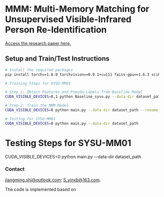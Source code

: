 # MMM: Multi-Memory Matching for Unsupervised Visible-Infrared Person Re-Identification
[Access the research paper here.](https://arxiv.org/abs/2401.06825)

## Setup and Train/Test Instructions
```bash
# Install the required packages
pip install torch==1.8.0 torchvision==0.9.1+cu111 faiss-gpu==1.6.3 scikit-learn==1.3.2

# Training Steps for SYSU-MM01

# Step 1: Obtain Features and Pseudo-Labels from Baseline Model
CUDA_VISIBLE_DEVICES=0,1 python Baseline_sysu.py --data-dir dataset_path

# Step 2: Train the MMM Model
CUDA_VISIBLE_DEVICES=0 python main.py --data-dir dataset_path --resume_net1 save_model_name

# Testing for SYSU-MM01
CUDA_VISIBLE_DEVICES=0 python main.py --data-dir dataset_path

```
# Testing Steps for SYSU-MM01 
CUDA_VISIBLE_DEVICES=0 python main.py --data-dir dataset_path



### Contact
jiangming.shi@outlook.com; S_yinxb@163.com.

The code is implemented based on
